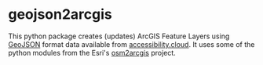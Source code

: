 # geojson2arcgis
This python package creates (updates) ArcGIS Feature Layers using [GeoJSON] format data available from [accessibility.cloud]. It uses some of the python modules from the Esri's [osm2arcgis] project.


[accessibility.cloud]: https://www.accessibility.cloud/
[osm2arcgis]: https://github.com/EsriDE/EsriDE-python-osm2arcgis
[GeoJSON]: geojson.org
